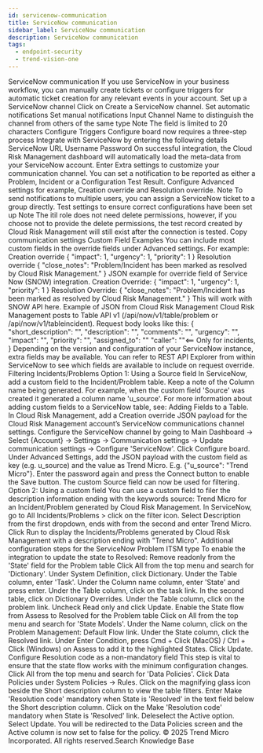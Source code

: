 ```yaml
---
id: servicenow-communication
title: ServiceNow communication
sidebar_label: ServiceNow communication
description: ServiceNow communication
tags:
  - endpoint-security
  - trend-vision-one
---
```


 ServiceNow communication If you use ServiceNow in your business workflow, you can manually create tickets or configure triggers for automatic ticket creation for any relevant events in your account. Set up a ServiceNow channel Click on Create a ServiceNow channel. Set automatic notifications Set manual notifications Input Channel Name to distinguish the channel from others of the same type Note The field is limited to 20 characters Configure Triggers Configure board now requires a three-step process Integrate with ServiceNow by entering the following details ServiceNow URL Username Password On successful integration, the Cloud Risk Management dashboard will automatically load the meta-data from your ServiceNow account. Enter Extra settings to customize your communication channel. You can set a notification to be reported as either a Problem, Incident or a Configuration Test Result. Configure Advanced settings for example, Creation override and Resolution override. Note To send notifications to multiple users, you can assign a ServiceNow ticket to a group directly. Test settings to ensure correct configurations have been set up Note The itil role does not need delete permissions, however, if you choose not to provide the delete permissions, the test record created by Cloud Risk Management will still exist after the connection is tested. Copy communication settings Custom Field Examples You can include most custom fields in the override fields under Advanced settings. For example: Creation override { "impact": 1, "urgency": 1, "priority": 1 } Resolution override { "close_notes": "Problem/Incident has been marked as resolved by Cloud Risk Management." } JSON example for override field of Service Now (SNOW) integration. Creation Override: { "impact": 1, "urgency": 1, "priority": 1 } Resolution Override: { "close_notes": "Problem/Incident has been marked as resolved by Cloud Risk Management." } This will work with SNOW API here. Example of JSON from Cloud Risk Management Cloud Risk Management posts to Table API v1 (/api/now/v1/table/problem or /api/now/v1/tableincident). Request body looks like this: { "short_description": "", "description": "", "comments": "", "urgency": "", "impact": "", "priority": "", "assigned_to": "" "caller": ""<== Only for incidents, } Depending on the version and configuration of your ServiceNow instance, extra fields may be available. You can refer to REST API Explorer from within ServiceNow to see which fields are available to include on request override. Filtering Incidents/Problems Option 1: Using a Source field In ServiceNow, add a custom field to the Incident/Problem table. Keep a note of the Column name being generated. For example, when the custom field 'Source' was created it generated a column name 'u_source'. For more information about adding custom fields to a ServiceNow table, see: Adding Fields to a Table. In Cloud Risk Management, add a Creation override JSON payload for the Cloud Risk Management account’s ServiceNow communications channel settings. Configure the ServiceNow channel by going to Main Dashboard → Select {Account} → Settings → Communication settings → Update communication settings → Configure 'ServiceNow'. Click Configure board. Under Advanced Settings, add the JSON payload with the custom field as key (e.g. u_source) and the value as Trend Micro. E.g. {"u_source": "Trend Micro"}. Enter the password again and press the Connect button to enable the Save button. The custom Source field can now be used for filtering. Option 2: Using a custom field You can use a custom field to filer the description information ending with the keywords source: Trend Micro for an Incident/Problem generated by Cloud Risk Management. In ServiceNow, go to All Incidents/Problems > click on the filter icon. Select Description from the first dropdown, ends with from the second and enter Trend Micro. Click Run to display the Incidents/Problems generated by Cloud Risk Management with a description ending with "Trend Micro". Additional configuration steps for the ServiceNow Problem ITSM type To enable the integration to update the state to Resolved: Remove readonly from the 'State' field for the Problem table Click All from the top menu and search for 'Dictionary'. Under System Definition, click Dictionary. Under the Table column, enter 'Task'. Under the Column name column, enter 'State' and press enter. Under the Table column, click on the task link. In the second table, click on Dictionary Overrides. Under the Table column, click on the problem link. Uncheck Read only and click Update. Enable the State flow from Assess to Resolved for the Problem table Click on All from the top menu and search for 'State Models'. Under the Name column, click on the Problem Management: Default Flow link. Under the State column, click the Resolved link. Under Enter Condition, press Cmd + Click (MacOS) / Ctrl + Click (Windows) on Assess to add it to the highlighted States. Click Update. Configure Resolution code as a non-mandatory field This step is vital to ensure that the state flow works with the minimum configuration changes. Click All from the top menu and search for 'Data Policies'. Click Data Policies under System Policies → Rules. Click on the magnifying glass icon beside the Short description column to view the table filters. Enter Make 'Resolution code' mandatory when State is 'Resolved' in the text field below the Short description column. Click on the Make 'Resolution code' mandatory when State is 'Resolved' link. Deleselect the Active option. Select Update. You will be redirected to the Data Policies screen and the Active column is now set to false for the policy. © 2025 Trend Micro Incorporated. All rights reserved.Search Knowledge Base